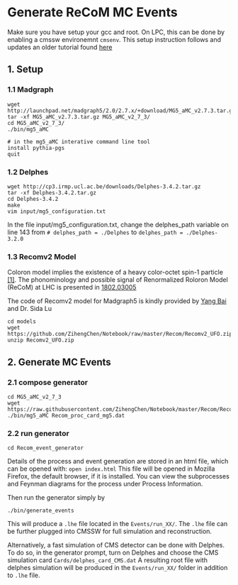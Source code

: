 # Generate ReCoM MC Events
Make sure you have setup your gcc and root. On LPC, this can be done by enabling a cmssw environemnt `cmsenv`.
This setup instruction follows and updates an older tutorial found [here](https://twiki.cern.ch/twiki/bin/view/CMSPublic/MadgraphTutorial#Madgraph_and_Delphes_Tutorial)



## 1. Setup

### 1.1 Madgraph
```
wget http://launchpad.net/madgraph5/2.0/2.7.x/+download/MG5_aMC_v2.7.3.tar.gz
tar -xf MG5_aMC_v2.7.3.tar.gz MG5_aMC_v2_7_3/
cd MG5_aMC_v2_7_3/
./bin/mg5_aMC

# in the mg5_aMC interative command line tool
install pythia-pgs
quit
```

### 1.2 Delphes

```
wget http://cp3.irmp.ucl.ac.be/downloads/Delphes-3.4.2.tar.gz
tar -xf Delphes-3.4.2.tar.gz
cd Delphes-3.4.2
make
vim input/mg5_configuration.txt
```
In the file input/mg5_configuration.txt, change the delphes_path variable on line 143 from `# delphes_path = ./Delphes` to `delphes_path = ./Delphes-3.2.0`

### 1.3 Recomv2 Model

Coloron model implies the existence of a heavy color-octet spin-1 particle [[1]](https://www.sciencedirect.com/science/article/pii/037026939191061Y).
The phonominology and possible signal of Renormalized Roloron Model (ReCoM) at LHC is presented in [1802.03005](https://arxiv.org/abs/1802.03005)

The code of Recomv2 model for Madgraph5 is kindly provided by [Yang Bai](https://pages.physics.wisc.edu/~yangbai/Home.html) and Dr. Sida Lu

```
cd models
wget https://github.com/ZihengChen/Notebook/raw/master/Recom/Recomv2_UFO.zip
unzip Recomv2_UFO.zip
```

## 2. Generate MC Events

### 2.1 compose generator

```
cd MG5_aMC_v2_7_3
wget https://raw.githubusercontent.com/ZihengChen/Notebook/master/Recom/Recom_proc_card_mg5.dat
./bin/mg5_aMC Recom_proc_card_mg5.dat
```



### 2.2 run generator
```
cd Recom_event_generator
```

Details of the process and event generation are stored in an html file, which can be opened with: `open index.html`
This file will be opened in Mozilla Firefox, the default browser, if it is installed. 
You can view the subprocesses and Feynman diagrams for the process under Process Information.


Then run the generator simply by
```
./bin/generate_events
```
This will produce a `.lhe` file located in the `Events/run_XX/`. The `.lhe` file can be further plugged into CMSSW for full simulation and reconstruction.

Alternatively, a fast simulation of CMS detector can be done with Delphes. To do so, in the generator prompt, turn on Delphes and choose the CMS simulation card `Cards/delphes_card_CMS.dat`
A resulting root file with delphes simulation will be produced in the `Events/run_XX/` folder in addition to `.lhe` file.



